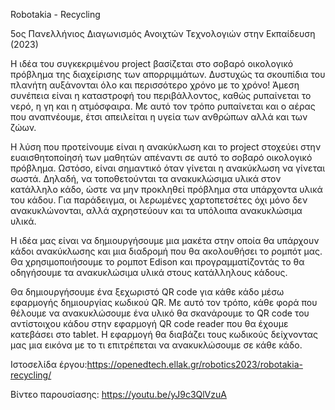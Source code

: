 Robotakia - Recycling

5ος Πανελλήνιος Διαγωνισμός Ανοιχτών Τεχνολογιών στην Εκπαίδευση (2023)

Η ιδέα του συγκεκριμένου project βασίζεται στο σοβαρό οικολογικό πρόβλημα της διαχείρισης των απορριμμάτων. Δυστυχώς τα σκουπίδια του πλανήτη αυξάνονται όλο και περισσότερο χρόνο με το χρόνο! Άμεση συνέπεια είναι η καταστροφή του περιβάλλοντος, καθώς ρυπαίνεται το νερό, η γη και η ατμόσφαιρα. Με αυτό τον τρόπο ρυπαίνεται και ο αέρας που αναπνέουμε,  έτσι απειλείται η υγεία των ανθρώπων αλλά και των ζώων.  

Η λύση που προτείνουμε είναι η ανακύκλωση και το project στοχεύει στην ευαισθητοποίησή των μαθητών απέναντι σε αυτό το σοβαρό οικολογικό πρόβλημα.  Ωστόσο, είναι σημαντικό όταν γίνεται η ανακύκλωση να γίνεται σωστά. Δηλαδή, να τοποθετούνται τα ανακυκλώσιμα υλικά στον κατάλληλο κάδο, ώστε να μην προκληθεί πρόβλημα στα υπάρχοντα υλικά του κάδου. Για παράδειγμα, οι λερωμένες χαρτοπετσέτες όχι μόνο δεν ανακυκλώνονται, αλλά αχρηστεύουν και τα υπόλοιπα ανακυκλώσιμα υλικά. 

Η ιδέα μας είναι να δημιουργήσουμε μια μακέτα στην οποία θα υπάρχουν κάδοι ανακύκλωσης και μια διαδρομή που θα ακολουθήσει το ρομπότ μας. Θα χρησιμοποιήσουμε το ρομποτ Edison και προγραμματίζοντάς το θα οδηγήσουμε τα ανακυκλώσιμα υλικά στους κατάλληλους κάδους. 

Θα δημιουργήσουμε ένα ξεχωριστό QR code για κάθε κάδο μέσω εφαρμογής δημιουργίας κωδικού QR. Με αυτό τον τρόπο, κάθε φορά που θέλουμε να ανακυκλώσουμε ένα υλικό θα σκανάρουμε το QR code του αντίστοιχου κάδου στην εφαρμογή QR code reader που θα έχουμε κατεβάσει στο tablet. Η εφαρμογή θα διαβάζει τους κωδικούς δείχνοντας μας μια εικόνα με το τι επιτρέπεται να ανακυκλώσουμε σε κάθε κάδο.


Ιστοσελίδα έργου:https://openedtech.ellak.gr/robotics2023/robotakia-recycling/

Βίντεο παρουσίασης: https://youtu.be/yJ9c3QlVzuA


